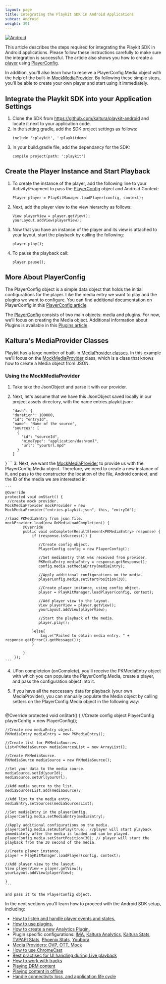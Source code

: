 ```yaml
---
layout: page
title: Integrating the Playkit SDK in Android Applications
subcat: Android
weight: 391
---
```


[![Android](https://img.shields.io/badge/Android-Supported-green.svg)](https://github.com/kaltura/playkit-android)

This article describes the steps required for integrating the Playkit SDK in Android applications. Please follow these instructions carefully to make sure the integration is successful. The article also shows you how to create a  [player](https://github.com/kaltura/playkit-android/blob/develop/playkit/src/main/java/com/kaltura/playkit/Player.java) using [PlayerConfig](https://github.com/kaltura/playkit-android/blob/develop/playkit/src/main/java/com/kaltura/playkit/PlayerConfig.java). 

In addition, you'll also learn how to receive a PlayerConfig.Media object with the help of the built-in [MockMediaProvider](https://github.com/kaltura/playkit-android/blob/develop/playkit/src/main/java/com/kaltura/playkit/backend/mock/MockMediaProvider.java).
By following these simple steps, you'll be able to create your own player and start using it immediately. 

## Integrate the Playkit SDK into your Application Settings  

1. Clone the SDK  from https://github.com/kaltura/playkit-android and locate it next to your application code. 
2. In the setting.gradle, add the SDK project settings as follows:
	```
	include ':playkit', ':playkitdemo'
	```
3. In your build.gradle file, add the dependancy for the SDK:
	```
 	compile project(path: ':playkit')
	```

## Create the Player Instance and Start Playback  

1. To create the instance of the player, add the following line to your Activity/Fragment to pass the [PlayerConfig](https://github.com/kaltura/playkit-android/blob/develop/playkit/src/main/java/com/kaltura/playkit/PlayerConfig.java) object and Android Context:
	```
	Player player = PlayKitManager.loadPlayer(config, context);

	```
2. Next, add the player view to the view hierarchy as follows:

	```
	View playerView = player.getView();
	yourLayout.addView(playerView);
	```

3. Now that you have an instance of the player and its view is attached to your layout, start the playback by calling the following:
	```
	player.play();
	```
	
4. To pause the playback call:

	```
	player.pause();
	```

## More About PlayerConfig  

The PlayerConfig object is a simple data object that holds the initial configurations for the player. Like the media entry we want to play and the plugins we want to configure. You can find additional documentation on PlayerConfig in this [PlayerConfig article](https://github.com/kaltura/DeveloperPortalDocs/blob/playkit/documentation/PlayKit/Android/PlayerConfig-Android.md).

The [PlayerConfig](https://github.com/kaltura/playkit-android/blob/develop/playkit/src/main/java/com/kaltura/playkit/PlayerConfig.java) consists of two main objects: media and plugins. For now, we'll focus on creating the Media object. Additional information about Plugins is available in this [Plugins article](https://github.com/kaltura/DeveloperPortalDocs/blob/playkit/documentation/PlayKit/Plugins-Android.md).

## Kaltura's MediaProvider Classes  

Playkit has a large number of built-in [MediaProvider classes](https://github.com/kaltura/DeveloperPortalDocs/blob/playkit/documentation/PlayKit/Android/MediaProviders-Android.md). In this example we'll focus on the [MockMediaProvider](https://github.com/kaltura/playkit-android/blob/develop/playkit/src/main/java/com/kaltura/playkit/backend/mock/MockMediaProvider.java) class, which is a class that knows how to create a Media object from JSON. 

### Using the MockMediaProvider  

1. Take take the JsonObject and parse it with our provider. 
2. Next, let's assume that we have this JsonObject saved locally in our project assets directory, with the name entries.playkit.json:

	```
	"dash": {
    "duration": 100000,
    "id": "entryId",
    "name": "Name of the source",
    "sources": [
      {
        "id": "sourceId",
        "mimeType": "application/dash+xml",
        "url": "yourUrl.mpd"
      }
    ]
  }
	``` 
3. Next, we want the [MockMediaProvider](https://github.com/kaltura/playkit-android/blob/develop/playkit/src/main/java/com/kaltura/playkit/backend/mock/MockMediaProvider.java) to provide us with the PlayerConfig.Media object. Therefore, we need to create a new instance of it, and pass to the constructor the location of the file, Android context, and the ID of the media we are interested in:

	```
 	@Override
 	protected void onStart() {
   	 //create mock provider. 
	MockMediaProvider mockProvider = new MockMediaProvider("entries.playkit.json", this, "entryId");
	
	//load PKMediaEntry from json file.
	mockProvider.load(new OnMediaLoadCompletion() {
            @Override
            public void onComplete(ResultElement<PKMediaEntry> response) {
                if (response.isSuccess()) {
                   
                   //Create config object.
                   PlayerConfig config = new PlayerConfig();
                   
                   //Set mediaEntry that was received from provider.
                   PKMediaEntry mediaEntry = response.getResponse();
                   config.media.setMediaEntry(mediaEntry);
                   
                   //Apply additional configurations on the media.
                   playerConfig.media.setStartPosition(30);
                   
                   //Create player instance, using config object.
                   player = PlayKitManager.loadPlayer(config, context);
                   
                   //Add player view to the layout.
                   View playerView = player.getView();
                   yourLayout.addView(playerView);
                   
                   //Start the playback of the media.
                   player.play();
                   
                }else{
               		Log.e("Failed to obtain media entry. " + response.getError().getMessage());
                }
               
            }
        });
	```

4. UPon completeion (onComplete), you'll receive the PKMediaEntry object with which you can populate the PlayerConfig.Media, create a player, and pass the configuration object into it.
5. If you have all the neccessary data for playback (your own MediaProvider), you can manually populate the Media object by calling setters on the PlayerConfig.Media object in the following way:

	```
@Override
protected void onStart() {
	//Create config object
	PlayerConfig playerConfig = new PlayerConfig();
	
	//Create new mediaEntry object.
	PKMediaEntry mediaEntry = new PKMediaEntry();
	
	//Create list for PKMediaSources.
	List<PKMediaSource> mediaSourcesList = new ArrayList();
	
	//Create PKMediaSource.
	PKMediaSource mediaSource = new PKMediaSource();
	
	//Set your data to the media source.
	mediaSource.setId(yourId);
	mediaSource.setUrl(yourUrl);
	
	//Add media source to the list.
	mediaSourcesList.add(mediaSource);
	
	//Add list to the media entry.
	mediaEntry.setSources(mediaSourcesList);
	
	//Set mediaEntry in the playerConfig.
	playerConfig.media.setMediaEntry(mediaEntry); 
	
	//Apply additional configurations on the media.
	playerConfig.media.setAutoPlay(true); //player will start playback immediately after the media is loaded and can be played.
	playerConfig.media.setStartPosition(30); // player will start the playback from the 30 second of the media.
	
	//Create player instance.
    player = PlayKitManager.loadPlayer(config, context);
                   
   	//Add player view to the layout.
   	View playerView = player.getView();
   	yourLayout.addView(playerView);

	}
	```

	and pass it to the PlayerConfig object.


In the next sections you'll learn how to  proceed with the Android SDK setup, including:

- [How to listen and handle player events and states.](https://github.com/kaltura/DeveloperPortalDocs/blob/playkit/documentation/PlayKit/Android/PlayerStatesAndEvents-Android.md)
- [How to use plugins.](https://github.com/kaltura/DeveloperPortalDocs/blob/playkit/documentation/PlayKit/Android/HowToUsePlugins-Android.md)
- [How to create a new Analytics Plugin.](https://github.com/kaltura/DeveloperPortalDocs/blob/playkit/documentation/PlayKit/Android/Create-new-analytics-plugin-Android.md)
- Plugin specific configurations: [IMA](https://github.com/kaltura/DeveloperPortalDocs/blob/playkit/documentation/PlayKit/Android/IMAPlugin-Android.md),  [Kaltura Analytics](https://github.com/kaltura/DeveloperPortalDocs/blob/playkit/documentation/PlayKit/Android/KalturaAnalyticsPlugin-Android.md), [Kaltura Stats](https://github.com/kaltura/DeveloperPortalDocs/blob/playkit/documentation/PlayKit/Android/KalturaStatsPlugin-Android.md), [TVPAPI Stats](https://github.com/kaltura/DeveloperPortalDocs/blob/playkit/documentation/PlayKit/Android/TVPAPIStatsPlugin-Android.md), [Phoenix Stats](https://github.com/kaltura/DeveloperPortalDocs/blob/playkit/documentation/PlayKit/Android/PhoenixStatsPlugin-Android.md), [Youbora](https://github.com/kaltura/DeveloperPortalDocs/blob/playkit/documentation/PlayKit/Android/Youbora-Android.md).
- [Media Providers: OVP, OTT, Mock](https://github.com/kaltura/DeveloperPortalDocs/blob/playkit/documentation/PlayKit/Android/MediaProviders-Android.md)
- [How to use ChromeCast](https://github.com/kaltura/DeveloperPortalDocs/blob/playkit/documentation/PlayKit/Android/Chromecast-Android.md)
- [Best practisec for UI handling during Live playback](https://github.com/kaltura/DeveloperPortalDocs/blob/playkit/documentation/PlayKit/Android/LivePlayback-Android.md)
- [How to work with tracks](https://github.com/kaltura/DeveloperPortalDocs/blob/playkit/documentation/PlayKit/Android/TrackSelections-Android.md)
- [Playing DRM content](https://github.com/kaltura/DeveloperPortalDocs/blob/playkit/documentation/PlayKit/Android/DRM-Android.md)
- [Playing content in offline](https://github.com/kaltura/DeveloperPortalDocs/blob/playkit/documentation/PlayKit/Android/Offline-Android.md)
- [Handle connectivity loss, and application life cycle](https://github.com/kaltura/DeveloperPortalDocs/blob/playkit/documentation/PlayKit/Android/ConnectivityAndLifecycle-Android.md)



